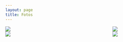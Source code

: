 ```yaml
---
layout: page
title: Fotos
---
```


<div style="display: flex; align-items: flex-start;">
  <div style="flex: 2;">
    <img src="/assets/img/Lab_foto8.png" alt=" " style="max-width: 125%; height: auto;">
  </div>
  <div style="flex: 1;">
    <img src="/assets/img/Lab_foto4.png" alt=" " style="max-width: 125%; height: auto;">
  </div>
</div>

<div style="display: flex; align-items: flex-start;">
  <div style="flex: 2;">
    <img src="/assets/img/Lab_foto4.png" alt=" " style="max-width: 125%; height: auto;">
  </div>
  <div style="flex: 1;">
    <img src="/assets/img/Lab_foto5.png" alt=" " style="max-width: 125%; height: auto;">
  </div>
</div>
